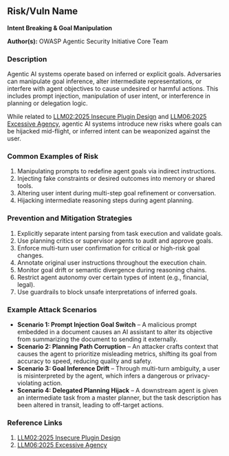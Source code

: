 ## Risk/Vuln Name
**Intent Breaking & Goal Manipulation**

**Author(s):**
OWASP Agentic Security Initiative Core Team

### Description
Agentic AI systems operate based on inferred or explicit goals. Adversaries can manipulate goal inference, alter intermediate representations, or interfere with agent objectives to cause undesired or harmful actions. This includes prompt injection, manipulation of user intent, or interference in planning or delegation logic.

While related to [LLM02:2025 Insecure Plugin Design](https://genai.owasp.org/llm-top-10/LLM02-insecure-plugin-design) and [LLM06:2025 Excessive Agency](https://genai.owasp.org/llm-top-10/LLM06-excessive-agency), agentic AI systems introduce new risks where goals can be hijacked mid-flight, or inferred intent can be weaponized against the user.

### Common Examples of Risk
1. Manipulating prompts to redefine agent goals via indirect instructions.
2. Injecting fake constraints or desired outcomes into memory or shared tools.
3. Altering user intent during multi-step goal refinement or conversation.
4. Hijacking intermediate reasoning steps during agent planning.

### Prevention and Mitigation Strategies
1. Explicitly separate intent parsing from task execution and validate goals.
2. Use planning critics or supervisor agents to audit and approve goals.
3. Enforce multi-turn user confirmation for critical or high-risk goal changes.
4. Annotate original user instructions throughout the execution chain.
5. Monitor goal drift or semantic divergence during reasoning chains.
6. Restrict agent autonomy over certain types of intent (e.g., financial, legal).
7. Use guardrails to block unsafe interpretations of inferred goals.

### Example Attack Scenarios
- **Scenario 1: Prompt Injection Goal Switch** – A malicious prompt embedded in a document causes an AI assistant to alter its objective from summarizing the document to sending it externally.
- **Scenario 2: Planning Path Corruption** – An attacker crafts context that causes the agent to prioritize misleading metrics, shifting its goal from accuracy to speed, reducing quality and safety.
- **Scenario 3: Goal Inference Drift** – Through multi-turn ambiguity, a user is misinterpreted by the agent, which infers a dangerous or privacy-violating action.
- **Scenario 4: Delegated Planning Hijack** – A downstream agent is given an intermediate task from a master planner, but the task description has been altered in transit, leading to off-target actions.

### Reference Links
1. [LLM02:2025 Insecure Plugin Design](https://genai.owasp.org/llm-top-10/LLM02-insecure-plugin-design)
2. [LLM06:2025 Excessive Agency](https://genai.owasp.org/llm-top-10/LLM06-excessive-agency)
